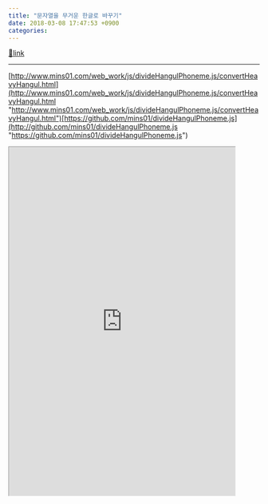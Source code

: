 ```yaml
---
title: "문자열을 무거운 한글로 바꾸기"
date: 2018-03-08 17:47:53 +0900
categories: 
---
```

[🔗link](http://www.mins01.com/mh/tech/read/1143)
***


[http://www.mins01.com/web_work/js/divideHangulPhoneme.js/convertHeavyHangul.html](http://www.mins01.com/web_work/js/divideHangulPhoneme.js/convertHeavyHangul.html "http://www.mins01.com/web_work/js/divideHangulPhoneme.js/convertHeavyHangul.html")[https://github.com/mins01/divideHangulPhoneme.js](http://github.com/mins01/divideHangulPhoneme.js "https://github.com/mins01/divideHangulPhoneme.js")  
  
<iframe frameborder="1" height="700" src="http://www.mins01.com/web_work/js/divideHangulPhoneme.js/convertHeavyHangul.html" style="border-width: 1px;" width="90%"></iframe>  

